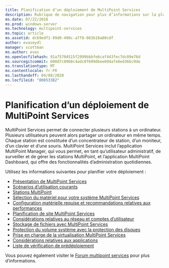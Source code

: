 ```yaml
---
title: Planification d’un déploiement de MultiPoint Services
description: Rubrique de navigation pour plus d’informations sur la planification de votre déploiement MultiPoint services
ms.date: 07/22/2016
ms.prod: windows-server
ms.technology: multipoint-services
ms.topic: article
ms.assetid: dcb9edf1-99d0-490c-a7f8-863b18a80cdf
author: evaseydl
manager: scottman
ms.author: evas
ms.openlocfilehash: 91a75704515f2999bbbfe6caf443fec7dc09e76d
ms.sourcegitcommit: b00d7c8968c4adc8f699dbee694afe6ed36bc9de
ms.translationtype: MT
ms.contentlocale: fr-FR
ms.lasthandoff: 04/08/2020
ms.locfileid: "80853382"
---
```

# <a name="planning-a-multipoint-services-deployment"></a>Planification d’un déploiement de MultiPoint Services
MultiPoint Services permet de connecter plusieurs stations à un ordinateur. Plusieurs utilisateurs peuvent alors partager un ordinateur en même temps. Chaque station est constituée d’un concentrateur de station, d’un moniteur, d’un clavier et d’une souris. MultiPoint Services inclut l’application MultiPoint Manager, qui vous permet, en tant qu’utilisateur administratif, de surveiller et de gérer les stations MultiPoint, et l’application MultiPoint Dashboard, qui offre des fonctionnalités d’administration quotidiennes.   

Utilisez les informations suivantes pour planifier votre déploiement :
  
-   [Présentation de MultiPoint Services](Introducing-MultiPoint-services.md)   
-   [Scénarios d’utilisation courants](Common-MultiPoint-services-Usage-Scenarios.md)  
-   [Stations MultiPoint](MultiPoint-services-Stations.md)  
-   [Sélection du matériel pour votre système MultiPoint Services](Selecting-Hardware-for-Your-MultiPoint-services-System.md)  
-   [Configuration matérielle requise et recommandations relatives aux performances](Hardware-Requirements-and-Performance-Recommendations.md)   
-   [Planification de site MultiPoint Services](MultiPoint-services-Site-Planning.md)  
-   [Considérations relatives au réseau et comptes d’utilisateur](Network-Considerations-and-User-Accounts.md)  
-   [Stockage de fichiers avec MultiPoint Services](Storing-Files-with-MultiPoint-services.md)  
-   [Protection du volume système avec la protection des disques](Protecting-the-System-Volume-with-Disk-Protection.md)
-   [Prise en charge de la virtualisation MultiPoint Services](MultiPoint-services-Virtualization-Support.md)  
-   [Considérations relatives aux applications](Application-Considerations.md)  
-   [Liste de vérification de prédéploiement](Predeployment-Checklist.md)  
  
Vous pouvez également visiter le [Forum multipoint services](https://social.technet.microsoft.com/Forums/windowsserver/home?forum=windowsmultipointserver&filter=alltypes&sort=lastpostdesc) pour plus d’informations.